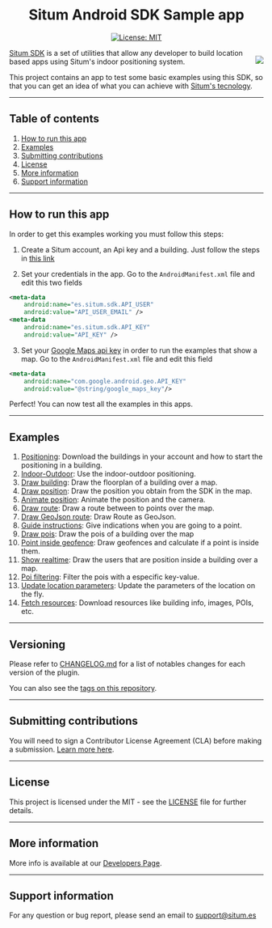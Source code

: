 <div style="text-align:center">

# Situm Android SDK Sample app
[![License: MIT](https://img.shields.io/badge/License-MIT-blue.svg)](https://opensource.org/licenses/MIT)

</div>
<div style="float:right; margin-left: 1rem;">

[![](https://situm.com/wp-content/themes/situm/img/logo-situm.svg)](https://www.situm.es)
</div>

[Situm SDK](https://situm.com/docs/01-introduction/) is a set of utilities that allow any developer to build location based apps using Situm's indoor positioning system. 

This project contains an app to test some basic examples using this SDK, so that you can get an idea of what you can achieve with [Situm's tecnology](https://situm.com/en/).

---
## Table of contents
1. [How to run this app](#how-to-run-this-app)
2. [Examples](#examples)
3. [Submitting contributions](#submitting-contributions)
4. [License](#license)
5. [More information](#more-information)
6. [Support information](#support-information)

---
## How to run this app

In order to get this examples working you must follow this steps:

1. Create a Situm account, an Api key and a building. Just follow the steps in [this link](https://situm.com/docs/01-introduction/#3-toc-title)

2. Set your credentials in the app. Go to the `AndroidManifest.xml` file and edit this two fields

``` xml
<meta-data
    android:name="es.situm.sdk.API_USER"
    android:value="API_USER_EMAIL" />
<meta-data
    android:name="es.situm.sdk.API_KEY"
    android:value="API_KEY" />
```

3. Set your [Google Maps api key](https://developers.google.com/maps/documentation/android-sdk/get-api-key) in order to run the examples that show a map. Go to the `AndroidManifest.xml` file and edit this field

``` xml
<meta-data 
    android:name="com.google.android.geo.API_KEY"
    android:value="@string/google_maps_key"/>
```

Perfect! You can now test all the examples in this apps.

---

## Examples

1. [Positioning](https://github.com/situmtech/situm-android-getting-started/blob/master/app/src/main/java/es/situm/gettingstarted/positioning): Download the buildings in your account and how to start the positioning in a building.
2. [Indoor-Outdoor](https://github.com/situmtech/situm-android-getting-started/tree/master/app/src/main/java/es/situm/gettingstarted/indooroutdoor): Use the indoor-outdoor positioning.
3. [Draw building](https://github.com/situmtech/situm-android-getting-started/tree/master/app/src/main/java/es/situm/gettingstarted/drawbuilding): Draw the floorplan of a building over a map.
4. [Draw position](https://github.com/situmtech/situm-android-getting-started/tree/master/app/src/main/java/es/situm/gettingstarted/drawposition): Draw the position you obtain from the SDK in the map.
5. [Animate position](https://github.com/situmtech/situm-android-getting-started/tree/master/app/src/main/java/es/situm/gettingstarted/animateposition): Animate the position and the camera.
6. [Draw route](https://github.com/situmtech/situm-android-getting-started/tree/master/app/src/main/java/es/situm/gettingstarted/drawroute): Draw a route between to points over the map.
7. [Draw GeoJson route](https://github.com/situmtech/situm-android-getting-started/tree/master/app/src/main/java/es/situm/gettingstarted/drawroutegeojson): Draw Route as GeoJson.
8. [Guide instructions](https://github.com/situmtech/situm-android-getting-started/tree/master/app/src/main/java/es/situm/gettingstarted/guideinstructions): Give indications when you are going to a point.
9. [Draw pois](https://github.com/situmtech/situm-android-getting-started/tree/master/app/src/main/java/es/situm/gettingstarted/drawpois): Draw the pois of a building over the map
10. [Point inside geofence](https://github.com/situmtech/situm-android-getting-started/tree/master/app/src/main/java/es/situm/gettingstarted/pointinsidegeofence): Draw geofences and calculate if a point is inside them.
11. [Show realtime](https://github.com/situmtech/situm-android-getting-started/tree/master/app/src/main/java/es/situm/gettingstarted/realtime): Draw the users that are position inside a building over a map.
12. [Poi filtering](https://github.com/situmtech/situm-android-getting-started/tree/master/app/src/main/java/es/situm/gettingstarted/poifiltering): Filter the pois with a especific key-value.
13. [Update location parameters](https://github.com/situmtech/situm-android-getting-started/tree/master/app/src/main/java/es/situm/gettingstarted/updatelocationparams): Update the parameters of the location on the fly.
14. [Fetch resources](https://github.com/situmtech/situm-android-getting-started/tree/master/app/src/main/java/es/situm/gettingstarted/fetchresources): Download resources like building info, images, POIs, etc.

---
## Versioning

Please refer to [CHANGELOG.md](./CHANGELOG.md) for a list of notables changes for each version of the plugin.

You can also see the [tags on this repository](https://github.com/situmtech/situm-android-getting-started/tags).

---

## Submitting contributions

You will need to sign a Contributor License Agreement (CLA) before making a submission. [Learn more here](https://situm.com/contributions/). 

---
## License
This project is licensed under the MIT - see the [LICENSE](./LICENSE) file for further details.

---

## More information

More info is available at our [Developers Page](https://situm.com/docs/01-introduction/).

---

## Support information

For any question or bug report, please send an email to [support@situm.es](mailto:support@situm.es)